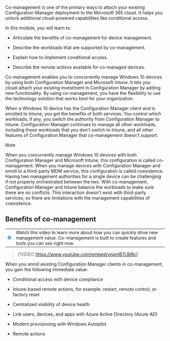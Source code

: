 ﻿Co-management is one of the primary ways to attach your existing Configuration Manager deployment to the Microsoft 365 cloud. It helps you unlock additional cloud-powered capabilities like conditional access.

In this module, you will learn to:

- Articulate the benefits of co-management for device management.

- Describe the workloads that are supported by co-management.

- Explain how to implement conditional access.

- Describe the remote actions available for co-managed devices.

Co-management enables you to concurrently manage Windows 10 devices by using both Configuration Manager and Microsoft Intune. It lets you cloud-attach your existing investment in Configuration Manager by adding new functionality. By using co-management, you have the flexibility to use the technology solution that works best for your organization.

When a Windows 10 device has the Configuration Manager client and is enrolled to Intune, you get the benefits of both services. You control which workloads, if any, you switch the authority from Configuration Manager to Intune. Configuration Manager continues to manage all other workloads, including those workloads that you don't switch to Intune, and all other features of Configuration Manager that co-management doesn't support.

> [!NOTE]
> When you concurrently manage Windows 10 devices with both Configuration Manager and Microsoft Intune, this configuration is called co-management. When you manage devices with Configuration Manager and enroll to a third-party MDM service, this configuration is called coexistence. Having two management authorities for a single device can be challenging if not properly orchestrated between the two. With co-management, Configuration Manager and Intune balance the workloads to make sure there are no conflicts. This interaction doesn't exist with third-party services, so there are limitations with the management capabilities of coexistence.

## Benefits of co-management

|||
| :--- | :--- |
| ![Icon indicating play video](../media/video_icon.png)| Watch this video to learn more about how you can quickly drive new management value. Co-management is built to create features and tools you can use right now.|

>[!VIDEO https://www.youtube.com/embed/ynpmB7LBiRc]

When you enroll existing Configuration Manager clients in co-management, you gain the following immediate value:

- Conditional access with device compliance

- Intune-based remote actions, for example: restart, remote control, or factory reset

- Centralized visibility of device health

- Link users, devices, and apps with Azure Active Directory (Azure AD)

- Modern provisioning with Windows Autopilot

- Remote actions

